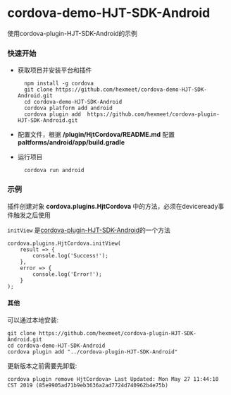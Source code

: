 
# cordova-demo-HJT-SDK-Android
使用cordova-plugin-HJT-SDK-Android的示例

### 快速开始
- 获取项目并安装平台和插件

        npm install -g cordova
        git clone https://github.com/hexmeet/cordova-demo-HJT-SDK-Android.git
        cd cordova-demo-HJT-SDK-Android
        cordova platform add android
        cordova plugin add  https://github.com/hexmeet/cordova-plugin-HJT-SDK-Android.git
- 配置文件，根据 **/plugin/HjtCordova/README.md** 配置 **paltforms/android/app/build.gradle**
- 运行项目

        cordova run android

### 示例
插件创建对象 **cordova.plugins.HjtCordova** 中的方法，必须在deviceready事件触发之后使用

 `initView` 是[cordova-plugin-HJT-SDK-Android](https://github.com/hexmeet/cordova-plugin-HJT-SDK-Android)的一个方法

    cordova.plugins.HjtCordova.initView(
        result => {
            console.log('Success!');
        },
        error => {
            console.log('Error!');
        }
    );


#### 其他
可以通过本地安装:

    git clone https://github.com/hexmeet/cordova-plugin-HJT-SDK-Android.git
    cd cordova-demo-HJT-SDK-Android
    cordova plugin add "../cordova-plugin-HJT-SDK-Android"
更新版本之前需要先卸载:

    cordova plugin remove HjtCordova> Last Updated: Mon May 27 11:44:10 CST 2019 (85e9905ad71b9eb3636a2ad7724d740962b4e75b)
